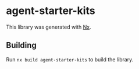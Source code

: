 # agent-starter-kits

This library was generated with [Nx](https://nx.dev).

## Building

Run `nx build agent-starter-kits` to build the library.
